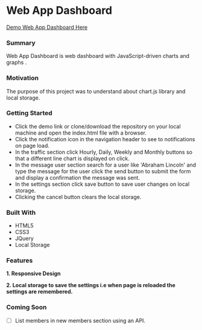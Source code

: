 # Web App Dashboard
[Demo Web App Dashboard Here](https://yog9.github.io/Web-App-Dashboard/)

### Summary
Web App Dashboard is web dashboard with JavaScript-driven charts and graphs .

### Motivation
The purpose of this project was to understand about chart.js library and local storage.

### Getting Started
* Click the demo link or clone/download the repository on your local machine and open the index.html file with a browser.
* Click the notification icon in the navigation header to see to notifications on page load.
* In the traffic section click  Hourly, Daily, Weekly and Monthly buttons so that a different line chart is displayed on click.
* In the message user section  search for a user like 'Abraham Lincoln' and type the message for the user click the send button  to submit the form and display a confirmation the message was sent.
* In the settings section click save button  to save user changes on local storage.
* Clicking the cancel button clears the local storage.

### Built With
* HTML5 
* CSS3
* JQuery
* Local Storage

### Features
**1. Responsive Design**

**2. Local storage to save the settings i.e when page is reloaded the settings are remembered.**

### Coming Soon 
- [ ] List members in new members section using an API. 






